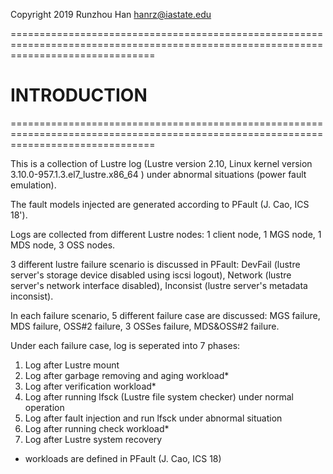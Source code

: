 Copyright 2019 Runzhou Han hanrz@iastate.edu

=====================================================================================================================================

# INTRODUCTION

=====================================================================================================================================

This is a collection of Lustre log (Lustre version 2.10, Linux kernel version 3.10.0-957.1.3.el7_lustre.x86_64 ) under abnormal situations (power fault emulation).

The fault models injected are generated according to PFault (J. Cao, ICS 18').

Logs are collected from different Lustre nodes: 1 client node, 1 MGS node, 1 MDS node, 3 OSS nodes.

3 different lustre failure scenario is discussed in PFault: DevFail (lustre server's storage device disabled using iscsi logout), Network (lustre server's network interface disabled), Inconsist (lustre server's metadata inconsist).

In each failure scenario, 5 different failure case are discussed: MGS failure, MDS failure, OSS#2 failure, 3 OSSes failure, MDS&OSS#2 failure.

Under each failure case, log is seperated into 7 phases:

1. Log after Lustre mount
2. Log after garbage removing and aging workload*
3. Log after verification workload*
4. Log after running lfsck (Lustre file system checker) under normal operation
5. Log after fault injection and run lfsck under abnormal situation
6. Log after running check workload*
7. Log after Lustre system recovery

* workloads are defined in PFault (J. Cao, ICS 18)




